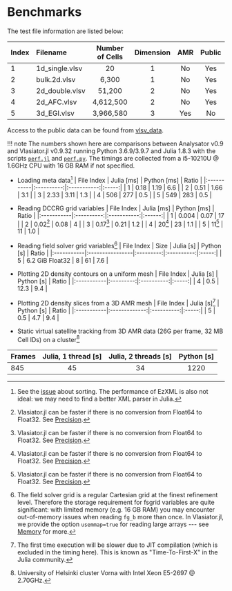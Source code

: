 # Benchmarks

The test file information are listed below:

| Index  | Filename        | Number of Cells | Dimension | AMR | Public |
|:-------|:----------------|:---------------:|:---------:|:---:|:------:|
| 1      | 1d_single.vlsv  | 20              | 1         | No  | Yes    |
| 2      | bulk.2d.vlsv    | 6,300           | 1         | No  | Yes    |
| 3      | 2d_double.vlsv  | 51,200          | 2         | No  | Yes    |
| 4      | 2d_AFC.vlsv     | 4,612,500       | 2         | No  | Yes    |
| 5      | 3d_EGI.vlsv     | 3,966,580       | 3         | Yes | No     |

Access to the public data can be found from [vlsv_data](https://github.com/henry2004y/vlsv_data).

!!! note
    The numbers shown here are comparisons between Analysator v0.9 and Vlasiator.jl v0.9.32 running Python 3.6.9/3.9.7 and Julia 1.8.3 with the scripts [`perf.jl`](https://github.com/henry2004y/Vlasiator.jl/blob/master/benchmark/perf.jl) and [`perf.py`](https://github.com/henry2004y/Vlasiator.jl/blob/master/benchmark/perf.py). The timings are collected from a i5-10210U @ 1.6GHz CPU with 16 GB RAM if not specified.

* Loading meta data[^1]
| File Index | Julia [ms] | Python [ms] | Ratio |
|:-----------|:----------:|:-----------:|:-----:|
| 1          | 0.18       | 1.19        | 6.6   |
| 2          | 0.51       | 1.66        | 3.1   |
| 3          | 2.33       | 3.11        | 1.3   |
| 4          | 506        | 277         | 0.5   |
| 5          | 549        | 283         | 0.5   |

[^1]: See the [issue](https://github.com/henry2004y/Vlasiator.jl/issues/124) about sorting. The performance of EzXML is also not ideal: we may need to find a better XML parser in Julia.

* Reading DCCRG grid variables
| File Index | Julia [ms] | Python [ms] | Ratio  |
|:-----------|:----------:|:-----------:|:------:|
| 1          | 0.004      | 0.07        | 17     |
| 2          | 0.02[^2]   | 0.08        | 4      |
| 3          | 0.17[^2]   | 0.21        | 1.2    |
| 4          | 20[^2]     | 23          | 1.1    |
| 5          | 11[^2]     | 11          | 1.0    |

[^2]: Vlasiator.jl can be faster if there is no conversion from Float64 to Float32. See [Precision](log.md#precision).

* Reading field solver grid variables[^3]
| File Index | Size            | Julia [s] | Python [s] | Ratio |
|:-----------|:----------------|:---------:|:----------:|:-----:|
| 5          | 6.2 GiB Float32 | 8         | 61         | 7.6   |

[^3]: The field solver grid is a regular Cartesian grid at the finest refinement level. Therefore the storage requirement for fsgrid variables are quite significant: with limited memory (e.g. 16 GB RAM) you may encounter out-of-memory issues when reading `fg_b` more than once. In Vlasiator.jl, we provide the option `usemmap=true` for reading large arrays --- see [Memory](log.md#memory) for more.

* Plotting 2D density contours on a uniform mesh
| File Index | Julia [s] | Python [s] | Ratio |
|:-----------|:---------:|:----------:|:-----:|
| 4          | 0.5       | 12.3       | 9.4   |

* Plotting 2D density slices from a 3D AMR mesh
| File Index | Julia [s][^4] | Python [s] | Ratio |
|:-----------|:-------------:|:----------:|:-----:|
| 5          | 0.5           | 4.7        | 9.4    |

[^4]: The first time execution will be slower due to JIT compilation (which is excluded in the timing here). This is known as "Time-To-First-X" in the Julia community.

* Static virtual satellite tracking from 3D AMR data (26G per frame, 32 MB Cell IDs) on a cluster[^5]

| Frames | Julia, 1 thread [s] | Julia, 2 threads [s] | Python [s] |
|:-------|:-------------------:|:--------------------:|:----------:|
| 845    | 45                  | 34                   | 1220       |

[^5]: University of Helsinki cluster Vorna with Intel Xeon E5-2697 @ 2.70GHz.